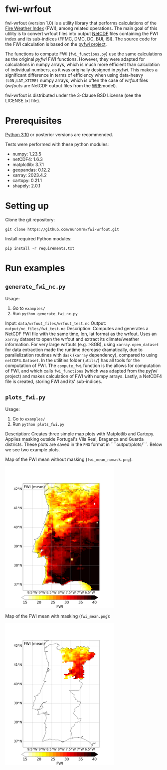 # fwi-wrfout

fwi-wrfout (version 1.0) is a utility library that performs calculations of the [Fire Weather Index](https://cwfis.cfs.nrcan.gc.ca/background/summary/fwi) (FWI), among related operations. The main goal of this utility is to convert wrfout files into output [NetCDF](https://www.unidata.ucar.edu/software/netcdf/) files containing the FWI index and its sub-indices (FFMC, DMC, DC, BUI, ISI). The source code for the FWI calculation is based on the [pyfwi project](https://code.google.com/archive/p/pyfwi/). 

The functions to compute FWI (```fwi_functions.py```) use the same calculations as the original *pyfwi* FWI functions. However, they were adapted for calculations in numpy arrays, which is much more efficient than calculation of individual numbers, as it was originally designed in *pyfwi*. This makes a significant difference in terms of efficiency when using data-heavy ```(LON,LAT,XTIME)``` numpy arrays, which is often the case of *wrfout* files (*wrfouts* are NetCDF output files from the [WRF](https://www.mmm.ucar.edu/models/wrf)model).

fwi-wrfout is distributed under the 3-Clause BSD License (see the LICENSE.txt file).

# Prerequisites

[Python 3.10](https://www.python.org/downloads/release/python-3100/) or posterior versions are recommended.

Tests were performed with these python modules:
* numpy: 1.23.5 
* netCDF4: 1.6.3 
* matplotlib: 3.7.1 
* geopandas: 0.12.2 
* xarray: 2023.4.2 
* cartopy: 0.21.1 
* shapely: 2.0.1 

# Setting up

Clone the git repository:
```
git clone https://github.com/nunomrm/fwi-wrfout.git
```
Install required Python modules:
```
pip install -r requirements.txt
```

# Run examples
## ```generate_fwi_nc.py```
Usage:
1. Go to ```examples/```
2. Run ```python generate_fwi_nc.py```

Input: ```data/wrfout_files/wrfout_test.nc```
Output: ```output/nc_files/fwi_test.nc```
Description: Computes and generates a NetCDF FWI file with the same time, lon, lat format as the wrfout. Uses an ```xarray``` dataset to open the wrfout and extract its climate/weather information. For very large wrfouts (e.g. >8GB), using ```xarray.open_dataset``` for data extraction made the runtime decrease dramatically, due to parallelization routines with ```dask``` (```xarray``` dependency), compared to using ```netCDF4.Dataset```. In the utilities folder (```utils/```) has all tools for the computation of FWI. The ```compute_fwi``` function is the allows for computation of FWI, and which calls ```fwi_functions``` (which was adapted from the *pyfwi* project) and makes calculation of FWI with numpy arrays. Lastly, a NetCDF4 file is created, storing FWI and its' sub-indices.

## ```plots_fwi.py```
Usage:
1. Go to ```examples/```
2. Run ```python plots_fwi.py```

Description: Creates three simple map plots with Matplotlib and Cartopy. Applies masking outside Portugal's Vila Real, Bragança and Guarda districts. These plots are saved in the ```PNG``` format in ````output/plots/```. Below we see two example plots.


Map of the FWI mean without masking (```fwi_mean_nomask.png```):

<img src="https://github.com/nunomrm/fwi-wrfout/blob/main/output/plots/fwi_mean_nomask.png" width="350"/>

Map of the FWI mean with masking (```fwi_mean.png```):

<img src="https://github.com/nunomrm/fwi-wrfout/blob/main/output/plots/fwi_mean.png" width="350"/>

